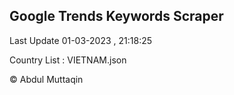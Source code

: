 

## Google Trends Keywords Scraper 
 
Last Update 01-03-2023 , 21:18:25

Country List :
VIETNAM.json



© Abdul Muttaqin 
